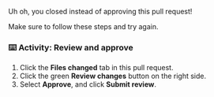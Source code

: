 Uh oh, you closed instead of approving this pull request!

Make sure to follow these steps and try again. 

### :keyboard: Activity: Review and approve

1. Click the **Files changed** tab in this pull request.
1. Click the green **Review changes** button on the right side.
1. Select **Approve**, and click **Submit review**.
